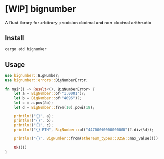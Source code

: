 # [WIP] bignumber

A Rust library for arbitrary-precision decimal and non-decimal arithmetic

## Install

```sh
cargo add bignumber
```

## Usage

```rs
use bignumber::BigNumber;
use bignumber::errors::BigNumberError;

fn main() -> Result<(), BigNumberError> {
    let a = BigNumber::of("1.0001")?;
    let b = BigNumber::of("4096")?;
    let c = a.pow(&b);
    let d = BigNumber::from(10).powi(18);

    println!("{}", a);
    println!("{}", b);
    println!("{}", c);
    println!("{} ETH", BigNumber::of("44700000000000000")?.div(&d));

    println!("{}", BigNumber::from(ethereum_types::U256::max_value()));

    Ok(())
}
```
